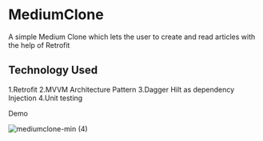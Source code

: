 # MediumClone
A simple Medium Clone which lets the user to create and read articles with the help of Retrofit

## Technology Used
1.Retrofit
2.MVVM Architecture Pattern
3.Dagger Hilt as dependency Injection
4.Unit testing

Demo

![mediumclone-min (4)](https://user-images.githubusercontent.com/53398805/107844122-d5b93800-6df6-11eb-9a1b-c9b178f280da.gif)
